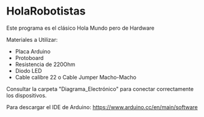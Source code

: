 # HolaRobotistas
Este programa es el clásico Hola Mundo pero de Hardware

Materiales a Utilizar:

  - Placa Arduino
  - Protoboard
  - Resistencia de 220Ohm
  - Diodo LED
  - Cable calibre 22 o Cable Jumper Macho-Macho 

Consultar la carpeta "Diagrama_Electrónico" para conectar correctamente los dispositivos.



Para descargar el IDE de Arduino: 
https://www.arduino.cc/en/main/software

